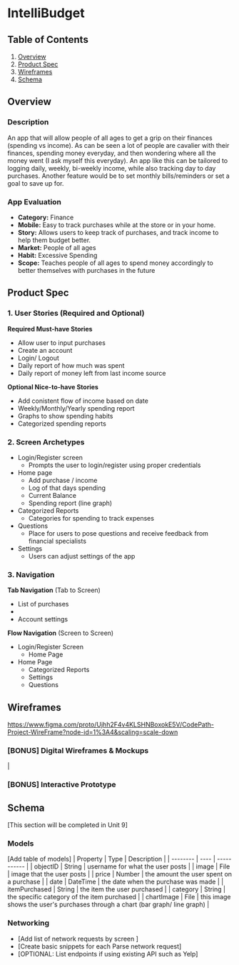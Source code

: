 # IntelliBudget

## Table of Contents
1. [Overview](#Overview)
1. [Product Spec](#Product-Spec)
1. [Wireframes](#Wireframes)
2. [Schema](#Schema)

## Overview
### Description
An app that will allow people of all ages to get a grip on their finances (spending vs income). As can be seen a lot of people are cavalier with their finances,
spending money everyday, and then wondering where all the money went (I ask myself this everyday). An app like this can be tailored to logging daily, weekly, bi-weekly income, while also tracking day to day purchases. Another feature would be to set monthly bills/reminders or set a goal to save up for. 

### App Evaluation
- **Category:** Finance
- **Mobile:** Easy to track purchases while at the store or in your home.
- **Story:** Allows users to keep track of purchases, and track income to help them budget better.
- **Market:** People of all ages 
- **Habit:** Excessive Spending
- **Scope:** Teaches people of all ages to spend money accordingly to better themselves with purchases in the future

## Product Spec

### 1. User Stories (Required and Optional)

**Required Must-have Stories**

* Allow user to input purchases
* Create an account
* Login/ Logout
* Daily report of how much was spent 
* Daily report of money left from last income source

**Optional Nice-to-have Stories**


* Add conistent flow of income based on date
* Weekly/Monthly/Yearly spending report
* Graphs to show spending habits
* Categorized spending reports


### 2. Screen Archetypes

* Login/Register screen
   * Prompts the user to login/register using proper credentials
* Home page 
   * Add purchase / income
   * Log of that days spending
   * Current Balance
   * Spending report (line graph)
* Categorized Reports
    * Categories for spending to track expenses
* Questions
   * Place for users to pose questions and receive feedback from financial specialists 
* Settings
   * Users can adjust settings of the app
### 3. Navigation

**Tab Navigation** (Tab to Screen)

* List of purchases
* 
* Account settings

**Flow Navigation** (Screen to Screen)

* Login/Register Screen
   * Home Page
* Home Page
   * Categorized Reports
   * Settings
   * Questions

## Wireframes
https://www.figma.com/proto/Ujhh2F4v4KLSHNBoxokE5V/CodePath-Project-WireFrame?node-id=1%3A4&scaling=scale-down

### [BONUS] Digital Wireframes & Mockups
|
### [BONUS] Interactive Prototype

## Schema 
[This section will be completed in Unit 9]
### Models
[Add table of models]
| Property | Type | Description |
| -------- | ---- | ----------- |
| objectID | String | username for what the user posts |
| image | File | image that the user posts |
| price | Number | the amount the user spent on a purchase |
| date | DateTime | the date when the purchase was made |
| itemPurchased | String | the item the user purchased |
| category | String | the specific category of the item purchased |
| chartImage | File | this image shows the user's purchases through a chart (bar graph/ line graph) |
### Networking
- [Add list of network requests by screen ]
- [Create basic snippets for each Parse network request]
- [OPTIONAL: List endpoints if using existing API such as Yelp]
